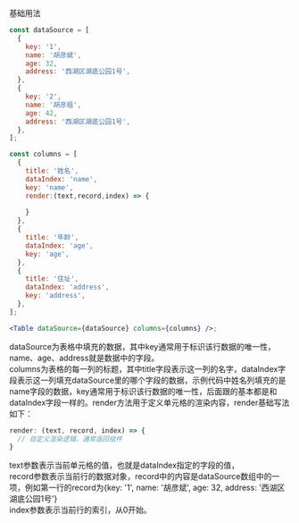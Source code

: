 基础用法
```jsx
const dataSource = [
  {
    key: '1',
    name: '胡彦斌',
    age: 32,
    address: '西湖区湖底公园1号',
  },
  {
    key: '2',
    name: '胡彦祖',
    age: 42,
    address: '西湖区湖底公园1号',
  },
];

const columns = [
  {
    title: '姓名',
    dataIndex: 'name',
    key: 'name',
    render:(text,record,index) => {
      
    }
  },
  {
    title: '年龄',
    dataIndex: 'age',
    key: 'age',
  },
  {
    title: '住址',
    dataIndex: 'address',
    key: 'address',
  },
];

<Table dataSource={dataSource} columns={columns} />;
```
dataSource为表格中填充的数据，其中key通常用于标识该行数据的唯一性，name、age、address就是数据中的字段。<br />columns为表格的每一列的标题，其中title字段表示这一列的名字，dataIndex字段表示这一列填充dataSource里的哪个字段的数据，示例代码中姓名列填充的是name字段的数据，key通常用于标识该行数据的唯一性，后面跟的基本都是和dataIndex字段一样的。render方法用于定义单元格的渲染内容，render基础写法如下：
```jsx
render: (text, record, index) => {
  // 自定义渲染逻辑，通常返回组件
}
```
text参数表示当前单元格的值，也就是dataIndex指定的字段的值，<br />record参数表示当前行的数据对象，record中的内容是dataSource数组中的一项，例如第一行的record为{key: '1', name: '胡彦斌', age: 32, address: '西湖区湖底公园1号'}<br />index参数表示当前行的索引，从0开始。

